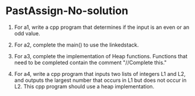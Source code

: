 # PastAssign-No-solution

1. For a1, write a cpp program that determines if the input is an even or an odd value.

2. For a2, complete the main() to use the linkedstack.

3. For a3, complete the implementation of Heap functions. Functions that need to be completed contain the comment "//Complete this."

4. For a4, write a cpp program that inputs two lists of integers L1 and L2, and outputs the largest number that occurs in L1 but does not occur in L2. This cpp program should use a heap implementation.
